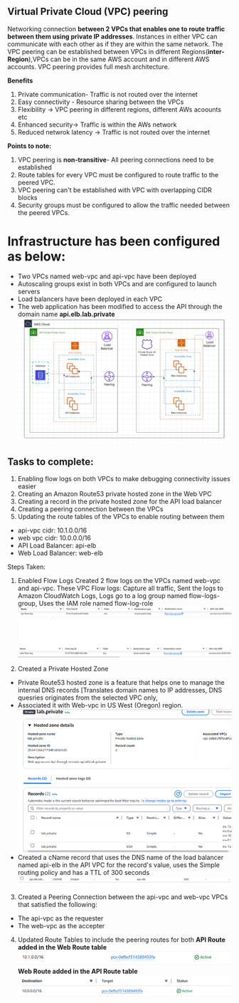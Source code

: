## Virtual Private Cloud (VPC) peering
Networking connection **between 2 VPCs that enables one to route traffic between them using private IP addresses**.
Instances in either VPC can communicate with each other as if they are within the same network. 
The VPC peering can be established between VPCs in different Regions(**inter-Region**),VPCs can be in the same AWS account and in different AWS accounts.
VPC peering provides full mesh architecture.

**Benefits**
1. Private communication- Traffic is not routed over the internet
2. Easy connectivity - Resource sharing between the VPCs
3. Flexibility -> VPC peering in different regions, different AWs acoounts etc
4. Enhanced security-> Traffic is within the AWs network
5. Reduced netwrok latency -> Traffic is not routed over the internet 

**Points to note:**
1. VPC peering is **non-transitive**- All peering connections need to be established
2. Route tables for every VPC must be configured to route traffic to the peered VPC.
3. VPC peering can't be established with VPC with overlapping CIDR blocks
4. Security groups must be configured to allow the traffic needed between the peered VPCs.


# Infrastructure has been configured as below:

- Two VPCs named web-vpc and api-vpc have been deployed
- Autoscaling groups exist in both VPCs and are configured to launch servers
- Load balancers have been deployed in each VPC
- The web application has been modified to access the API through the domain name **api.elb.lab.private**
![VPC peering architecture](https://github.com/Irene890/Images/blob/main/VPC%20Peering%20Archi.png)

## Tasks to complete:
1. Enabling flow logs on both VPCs to make debugging connectivity issues easier
2. Creating an Amazon Route53 private hosted zone in the Web VPC
3. Creating a record in the private hosted zone for the API load balancer
4. Creating a peering connection between the VPCs
5. Updating the route tables of the VPCs to enable routing between them

- api-vpc cidr: 10.1.0.0/16
- web vpc cidr: 10.0.0.0/16
- API Load Balancer: api-elb
- Web Load Balancer: web-elb

Steps Taken:
1. Enabled Flow Logs
Created 2 flow logs on the VPCs named web-vpc and api-vpc.
These VPC Flow logs: Capture all traffic, Sent the logs to Amazon CloudWatch Logs, Logs go to a log group named flow-logs-group, Uses the IAM role named flow-log-role
![API Flow log](https://github.com/Irene890/Images/blob/main/api-flow-log.png)
![Web Flow log](https://github.com/Irene890/Images/blob/main/web-flow-log.png)

2. Created a Private Hosted Zone
- Private Route53 hosted zone is a feature that helps one to manage the internal DNS records [Translates domain names to IP addresses, DNS quesries originates from the selected VPC only,
- Associated it with Web-vpc in US West (Oregon) region.
![Private hosted zone](https://github.com/Irene890/Images/blob/main/Route%2053%20private%20hosted%20zone.png)
- Created a cName record that uses the DNS name of the load balancer named api-elb in the API VPC for the record's value, uses the Simple routing policy and has a TTL of 300 seconds
![Cname record](https://github.com/Irene890/Images/blob/main/CNAME%20record.png)

3. Created a Peering Connection between the api-vpc and web-vpc VPCs that satisfied the following:
- The api-vpc as the requester
- The web-vpc as the accepter
  
4. Updated Route Tables to include the peering routes for both
**API Route added in the Web Route table**
![API route addition](https://github.com/Irene890/Images/blob/main/web%20route%20added%20api%20route.png)
**Web Route added in the API Route table**
![Web route addition ](https://github.com/Irene890/Images/blob/main/api%20route%20added%20web%20route.png)

